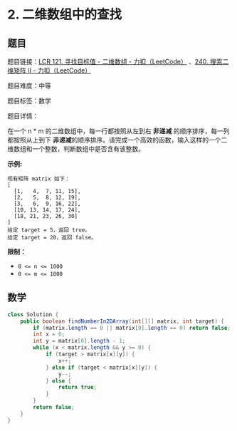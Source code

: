 # 2. 二维数组中的查找

## 题目

题目链接：[LCR 121. 寻找目标值 - 二维数组 - 力扣（LeetCode）](https://leetcode.cn/problems/er-wei-shu-zu-zhong-de-cha-zhao-lcof/description/) 、[240. 搜索二维矩阵 II - 力扣（LeetCode）](https://leetcode.cn/problems/search-a-2d-matrix-ii/description/)

题目难度：中等

题目标签：数学

题目详情：

在一个 n * m 的二维数组中，每一行都按照从左到右 **非递减** 的顺序排序，每一列都按照从上到下 **非递减**的顺序排序。请完成一个高效的函数，输入这样的一个二维数组和一个整数，判断数组中是否含有该整数。

**示例:**

```
现有矩阵 matrix 如下：
[
  [1,   4,  7, 11, 15],
  [2,   5,  8, 12, 19],
  [3,   6,  9, 16, 22],
  [10, 13, 14, 17, 24],
  [18, 21, 23, 26, 30]
]
给定 target = 5，返回 true。
给定 target = 20，返回 false。
```

**限制：**

- `0 <= n <= 1000`
- `0 <= m <= 1000`



## 数学

``` java
class Solution {
    public boolean findNumberIn2DArray(int[][] matrix, int target) {
        if (matrix.length == 0 || matrix[0].length == 0) return false;
        int x = 0;
        int y = matrix[0].length - 1;
        while (x < matrix.length && y >= 0) {
            if (target > matrix[x][y]) {
                x++;
            } else if (target < matrix[x][y]) {
                y--;
            } else {
                return true;
            }
        }
        return false;
    }
}
```